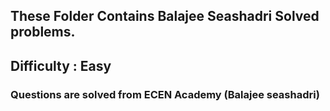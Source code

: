 ## These Folder Contains Balajee Seashadri Solved problems.

## Difficulty : Easy

### Questions are solved from  ECEN Academy (Balajee seashadri)